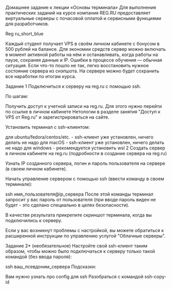 Домашнее задание к лекции «Основы терминала»
Для выполнения практических заданий на курсе компания REG.RU предоставляет виртуальные серверы с почасовой оплатой и сервисными функциями для разработчиков.

Reg ru_short_blue

Каждый студент получает VPS в своём личном кабинете с бонусом в 500 рублей на балансе. Для экономии средств сервер можно включать в момент активной работы на нём и останавливать, когда работы на паузе, сохраняя данные и IP. Ошибки в процессе обучения — обычная ситуация. Если что-то пошло не так, легко восстановить нужное состояние сервера из снэпшота. На сервере можно будет сохранить все наработки по итогам курса.

Задание 1
Подключиться к серверу на reg.ru с помощью ssh.

По шагам:

Получить доступ к учетной записи на reg.ru. Для этого нужно перейти по ссылке в личном кабинете Нетологии в разделе занятия "Доступ к VPS от Reg.ru" и зарегистрироваться на сайте.

Установить терминал с ssh-клиентом:

для ubuntu/fedora/centos/etc. - ssh-клиент уже установлен, ничего делать не надо
для macOS - ssh-клиент уже установлен, ничего делать не надо
для windows - рекомендуется установить wsl 2
Создать сервер в личном кабинете на reg.ru (подробности в создание сервера на reg.ru)

Узнать IP созданного сервера, логин и пароль пользователя на сервере (в своем личном кабинете).

Начать управление сервером с помощью ssh (ввести команду в своем терминале):

ssh имя_пользователя@ip_сервера
После этой команды терминал запросит у вас пароль от пользователя (при вводе пароль виден не будет - это сделано специально в целях безопасности).

В качестве результата прикрепите скриншот терминала, когда вы подключились к серверу.

Если у вас возникнут проблемы с настройкой, вы можете обратиться к расширенной инструкции по управлению услугой "Облачные серверы".

Задание 2* (необязательное)
Настройте свой ssh-клиент таким образом, чтобы можно было подключаться к серверу только такой командой (без ввода пароля):

ssh ваш_псевдоним_сервера
Подсказки:

Вам нужно узнать про config для ssh
Разобраться с командой ssh-copy-id